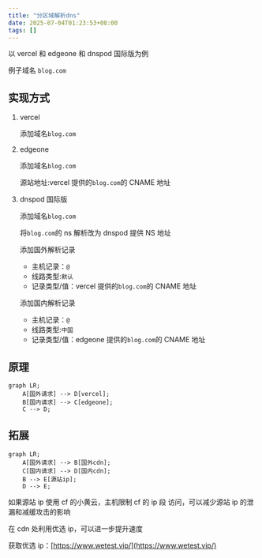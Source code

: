 ```yaml
---
title: "分区域解析dns"
date: 2025-07-04T01:23:53+08:00
tags: []
---
```


以 vercel 和 edgeone 和 dnspod 国际版为例

例子域名 `blog.com`

## 实现方式

1. vercel

   添加域名`blog.com`

2. edgeone

   添加域名`blog.com`

   源站地址:vercel 提供的`blog.com`的 CNAME 地址

3. dnspod 国际版

   添加域名`blog.com`

   将`blog.com`的 ns 解析改为 dnspod 提供 NS 地址

   添加国外解析记录

   - 主机记录：`@`
   - 线路类型:`默认`
   - 记录类型/值：vercel 提供的`blog.com`的 CNAME 地址

   添加国内解析记录

   - 主机记录：`@`
   - 线路类型:`中国`
   - 记录类型/值：edgeone 提供的`blog.com`的 CNAME 地址

## 原理

```mermaid
graph LR;
    A[国外请求] --> D[vercel];
    B[国内请求] --> C[edgeone];
    C --> D;
```

## 拓展

```mermaid
graph LR;
    A[国外请求] --> B[国外cdn];
    C[国内请求] --> D[国内cdn];
    B --> E[源站ip];
    D --> E;
```

如果源站 ip 使用 cf 的小黄云，主机限制 cf 的 ip 段 访问，可以减少源站 ip 的泄漏和减缓攻击的影响

在 cdn 处利用优选 ip，可以进一步提升速度

获取优选 ip：[https://www.wetest.vip/](https://www.wetest.vip/)
